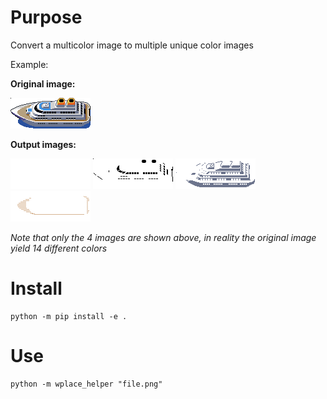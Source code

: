 # Purpose

Convert a multicolor image to multiple unique color images

Example:

**Original image:**

![](imgs/example_0.png)

**Output images:**

![](imgs/example_1.png)
![](imgs/example_2.png)
![](imgs/example_3.png)
![](imgs/example_4.png)

*Note that only the 4 images are shown above, in reality the original image yield 14 different colors*

# Install

```
python -m pip install -e .
```

# Use

```
python -m wplace_helper "file.png"
```